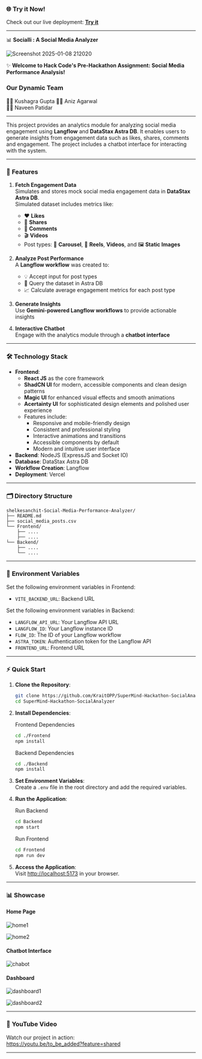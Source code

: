 ### 🌐 **Try it Now!**  
Check out our live deployment: [**Try it**](https://super-mind-hackathon-social-analyzer.vercel.app/)  

---

📊 **Socialli : A Social Media Analyzer**

![Screenshot 2025-01-08 212020](https://res.cloudinary.com/dzgllt3ca/image/upload/v1736361988/Screenshot_2025-01-09_001305_slddsw.png)

✨ **Welcome to Hack Code's Pre-Hackathon Assignment: Social Media Performance Analysis!**  

### **Our Dynamic Team**  
👨‍💻 Kushagra Gupta 
👨‍💻 Aniz Agarwal  
👨‍💻 Naveen Patidar

---

This project provides an analytics module for analyzing social media engagement using **Langflow** and **DataStax Astra DB**. It enables users to generate insights from engagement data such as likes, shares, comments and engagement. The project includes a chatbot interface for interacting with the system.

-----

### 🚀 **Features**  
1. **Fetch Engagement Data**  
   Simulates and stores mock social media engagement data in **DataStax Astra DB**.  
   Simulated dataset includes metrics like:  
   - ❤️ **Likes**  
   - 💪 **Shares**  
   - 💬 **Comments**  
   - 🎬 **Videos**  
   - Post types: 🎢 **Carousel**, 🎥 **Reels**, **Videos**, and 🖼️ **Static Images**  

2. **Analyze Post Performance**  
   A **Langflow workflow** was created to:  
   - 💡 Accept input for post types
   - 🔎 Query the dataset in Astra DB
   - 📈 Calculate average engagement metrics for each post type

3. **Generate Insights**  
   Use **Gemini-powered Langflow workflows** to provide actionable insights  

4. **Interactive Chatbot**  
   Engage with the analytics module through a **chatbot interface**  

---

### 🛠️ **Technology Stack**  
- **Frontend**: 
  - **React JS** as the core framework
  - **ShadCN UI** for modern, accessible components and clean design patterns
  - **Magic UI** for enhanced visual effects and smooth animations
  - **Acertainty UI** for sophisticated design elements and polished user experience
  - Features include:
    - Responsive and mobile-friendly design
    - Consistent and professional styling
    - Interactive animations and transitions
    - Accessible components by default
    - Modern and intuitive user interface
- **Backend**: NodeJS (ExpressJS and Socket IO)
- **Database**: DataStax Astra DB  
- **Workflow Creation**: Langflow  
- **Deployment**: Vercel  

---

### 🗂️ **Directory Structure**  
```
shelkesanchit-Social-Media-Performance-Analyzer/
├── README.md
├── social_media_posts.csv
└── Frontend/
    ├── ....
    ├── ....
└── Backend/
    ├── ....
    └── ....
```

---

### 🧩 **Environment Variables**  
Set the following environment variables in Frontend:  
- `VITE_BACKEND_URL`: Backend URL   

Set the following environment variables in Backend:  
- `LANGFLOW_API_URL`: Your Langflow API URL  
- `LANGFLOW_ID`: Your Langflow instance ID  
- `FLOW_ID`: The ID of your Langflow workflow  
- `ASTRA_TOKEN`: Authentication token for the Langflow API  
- `FRONTEND_URL`: Frontend URL  

---

### ⚡ **Quick Start**  

1. **Clone the Repository**:  
   ```bash
   git clone https://github.com/KraitOPP/SuperMind-Hackathon-SocialAnalyzer.git
   cd SuperMind-Hackathon-SocialAnalyzer
   ```  

2. **Install Dependencies**:  

   Frontend Dependencies
   ```bash
   cd ./Frontend
   npm install
   ```  

   Backend Dependencies
   ```bash
   cd ./Backend
   npm install
   ```  

3. **Set Environment Variables**:  
   Create a `.env` file in the root directory and add the required variables.  

4. **Run the Application**:  
   
   Run Backend
   ```bash
   cd Backend
   npm start
   ```  

   Run Frontend
   ```bash
   cd Frontend
   npm run dev
   ```  

5. **Access the Application**:  
   Visit [http://localhost:5173](http://localhost:5173) in your browser.  

---

### 📊 **Showcase**  

#### **Home Page**  
![home1](https://res.cloudinary.com/dzgllt3ca/image/upload/v1736361988/Screenshot_2025-01-09_001305_slddsw.png)

![home2](https://res.cloudinary.com/dzgllt3ca/image/upload/v1736362002/Screenshot_2025-01-09_001315_dghn1b.png)

#### **Chatbot Interface**  
![chabot](https://res.cloudinary.com/dzgllt3ca/image/upload/v1736362001/Screenshot_2025-01-09_001354_irnypg.png)

#### **Dashboard**  
![dashboard1](https://res.cloudinary.com/dzgllt3ca/image/upload/v1736362000/Screenshot_2025-01-09_001335_rvibig.png)

![dashboard2](https://res.cloudinary.com/dzgllt3ca/image/upload/v1736361997/Screenshot_2025-01-09_001409_amadjj.png)

---

### 🎥 **YouTube Video**  
Watch our project in action:  
https://youtu.be/to_be_added?feature=shared 

---